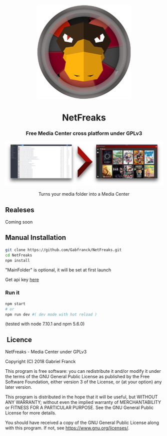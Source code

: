 <p align="center">
<img width="300px" height="300px" src="./app/data/logo_icon.png" />
<h1 align="center"> NetFreaks </h1>
<h3 align="center"> Free Media Center cross platform under GPLv3 </h3>
<img src="./app/data/concept.png" />
<p align="center">Turns your media folder into a Media Center</p>
</p>

## Realeses

Coming soon

## Manual Installation

```bash
git clone https://github.com/Gabfranck/NetFreaks.git
cd NetFreaks
npm install
```

"MainFolder" is optional, it will be set at first launch

Get api key [here](http://www.omdbapi.com/)

###  Run it

```bash
npm start
# or
npm run dev #( dev mode with hot reload )
```

(tested with node 7.10.1 and npm 5.6.0)


<h2> Licence </h2>

NetFreaks - Media Center under GPLv3

Copyright (C) 2018  Gabriel Franck

This program is free software: you can redistribute it and/or modify
it under the terms of the GNU General Public License as published by
the Free Software Foundation, either version 3 of the License, or
(at your option) any later version.

This program is distributed in the hope that it will be useful,
but WITHOUT ANY WARRANTY; without even the implied warranty of
MERCHANTABILITY or FITNESS FOR A PARTICULAR PURPOSE.  See the
GNU General Public License for more details.

You should have received a copy of the GNU General Public License
along with this program.  If not, see <https://www.gnu.org/licenses/>.
